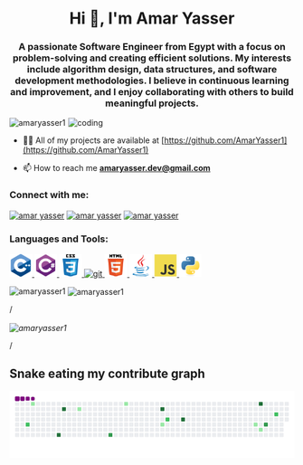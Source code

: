 <h1 align="center">Hi 👋, I'm Amar Yasser</h1>
<h3 align="center">A passionate Software Engineer from Egypt with a focus on problem-solving and creating efficient solutions. My interests include algorithm design, data structures, and software development methodologies. I believe in continuous learning and improvement, and I enjoy collaborating with others to build meaningful projects.</h3>

<img align="right" alt="coding" width="400" src="https://user-images.githubusercontent.com/55389276/140866485-8fb1c876-9a8f-4d6a-98dc-08c4981eaf70.gif">

<p align="left"> <img src="https://komarev.com/ghpvc/?username=amaryasser1&label=Profile%20views&color=0e75b6&style=flat" alt="amaryasser1" /> </p>

- 👨‍💻 All of my projects are available at [https://github.com/AmarYasser1](https://github.com/AmarYasser1)

- 📫 How to reach me **amaryasser.dev@gmail.com**

<h3 align="left">Connect with me:</h3>
<p align="left">
<a href="https://www.linkedin.com/in/amar-yasser-6b8268253/" target="blank"><img align="center" src="https://raw.githubusercontent.com/rahuldkjain/github-profile-readme-generator/master/src/images/icons/Social/linked-in-alt.svg" alt="amar yasser" height="30" width="40" /></a>
<a href="https://www.facebook.com/profile.php?id=100021424433587" target="blank"><img align="center" src="https://raw.githubusercontent.com/rahuldkjain/github-profile-readme-generator/master/src/images/icons/Social/facebook.svg" alt="amar yasser" height="30" width="40" /></a>
<a href="https://discord.gg/amaryasser" target="blank"><img align="center" src="https://raw.githubusercontent.com/rahuldkjain/github-profile-readme-generator/master/src/images/icons/Social/discord.svg" alt="amar yasser" height="30" width="40" /></a>
</p>

<h3 align="left">Languages and Tools:</h3>
<p align="left"> <a href="https://www.w3schools.com/cpp/" target="_blank" rel="noreferrer"> <img src="https://raw.githubusercontent.com/devicons/devicon/master/icons/cplusplus/cplusplus-original.svg" alt="cplusplus" width="40" height="40"/> </a> <a href="https://www.w3schools.com/cs/" target="_blank" rel="noreferrer"> <img src="https://raw.githubusercontent.com/devicons/devicon/master/icons/csharp/csharp-original.svg" alt="csharp" width="40" height="40"/> </a> <a href="https://www.w3schools.com/css/" target="_blank" rel="noreferrer"> <img src="https://raw.githubusercontent.com/devicons/devicon/master/icons/css3/css3-original-wordmark.svg" alt="css3" width="40" height="40"/> </a> <a href="https://git-scm.com/" target="_blank" rel="noreferrer"> <img src="https://www.vectorlogo.zone/logos/git-scm/git-scm-icon.svg" alt="git" width="40" height="40"/> </a> <a href="https://www.w3.org/html/" target="_blank" rel="noreferrer"> <img src="https://raw.githubusercontent.com/devicons/devicon/master/icons/html5/html5-original-wordmark.svg" alt="html5" width="40" height="40"/> </a> <a href="https://www.java.com" target="_blank" rel="noreferrer"> <img src="https://raw.githubusercontent.com/devicons/devicon/master/icons/java/java-original.svg" alt="java" width="40" height="40"/> </a> <a href="https://developer.mozilla.org/en-US/docs/Web/JavaScript" target="_blank" rel="noreferrer"> <img src="https://raw.githubusercontent.com/devicons/devicon/master/icons/javascript/javascript-original.svg" alt="javascript" width="40" height="40"/> </a> <a href="https://www.python.org" target="_blank" rel="noreferrer"> <img src="https://raw.githubusercontent.com/devicons/devicon/master/icons/python/python-original.svg" alt="python" width="40" height="40"/> </a> </p>

<p><img align="left" src="https://github-readme-stats.vercel.app/api/top-langs?username=amaryasser1&show_icons=true&locale=en&layout=compact" alt="amaryasser1" /></p>

<p>&nbsp;<img align="center" src="https://github-readme-stats.vercel.app/api?username=amaryasser1&show_icons=true&locale=en" alt="amaryasser1" /></p>

/*<p><img align="center" src="https://github-readme-streak-stats.herokuapp.com/?user=amaryasser1&" alt="amaryasser1" /></p>*/

## Snake eating my contribute graph
![snake gif](https://github.com/AmarYasser1/AmarYasser1/blob/output/github-contribution-grid-snake.gif)

